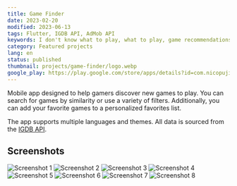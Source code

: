 ```yaml
---
title: Game Finder
date: 2023-02-20
modified: 2023-06-13
tags: Flutter, IGDB API, AdMob API
keywords: I don't know what to play, what to play, game recommendations, find new games
category: Featured projects
lang: en
status: published
thumbnail: projects/game-finder/logo.webp
google_play: https://play.google.com/store/apps/details?id=com.nicopujia.gamefinder
---
```


Mobile app designed to help gamers discover new games to play. You can search for games by similarity or use a variety of filters. Additionally, you can add your favorite games to a personalized favorites list.

The app supports multiple languages and themes. All data is sourced from the [IGDB API](https://www.igdb.com/).

## Screenshots

![Screenshot 1]({static}/images/projects/game-finder/1.jpg)
![Screenshot 2]({static}/images/projects/game-finder/2.jpg)
![Screenshot 3]({static}/images/projects/game-finder/3.jpg)
![Screenshot 4]({static}/images/projects/game-finder/4.jpg)
![Screenshot 5]({static}/images/projects/game-finder/5.jpg)
![Screenshot 6]({static}/images/projects/game-finder/6.jpg)
![Screenshot 7]({static}/images/projects/game-finder/7.jpg)
![Screenshot 8]({static}/images/projects/game-finder/8.jpg)
